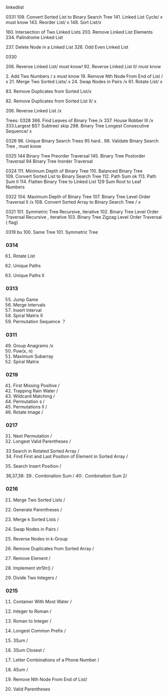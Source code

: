linkedlist

0331
109. Convert Sorted List to Binary Search Tree
141. Linked List Cycle/ x  must know
143. Reorder List/ x
148. Sort List/x

160. Intersection of Two Linked Lists
203. Remove Linked List Elements
234. Palindrome Linked List

237. Delete Node in a Linked List
328. Odd Even Linked List

0330

206. Reverse Linked List/ must know! 
92. Reverse Linked List II/ must know 

2. Add Two Numbers / x must know 
19. Remove Nth Node From End of List / x 
21. Merge Two Sorted Lists/ x 
24. Swap Nodes in Pairs /x 
61. Rotate List/ x 

83. Remove Duplicates from Sorted List/x

82. Remove Duplicates from Sorted List II/ x 

206. Reverse Linked List /x 




Trees:
0328
366. Find Leaves of Binary Tree /x 
337. House Robber III /x 
333.Largest BST Subtree/ skip
298. Binary Tree Longest Consecutive Sequence/ x 

0326
96. Unique Binary Search Trees
95 hard..
98. Validate Binary Search Tree , must know

0325
144	Binary Tree Preorder Traversal
145. Binary Tree Postorder Traversal
94  Binary Tree Inorder Traversal 
   
0324
111. Minimum Depth of Binary Tree
110. Balanced Binary Tree 
109. Convert Sorted List to Binary Search Tree
112. Path Sum ok 
113. Path Sum II
114. Flatten Binary Tree to Linked List 
129 Sum Root to Leaf Numbers    

0322
104. Maximum Depth of Binary Tree
107. Binary Tree Level Order Traversal II /x 
108. Convert Sorted Array to Binary Search Tree / x 

0321
101. Symmetric Tree
	Recursive, iterative
102. Binary Tree Level Order Traversal
	Recursive , iterative
103. Binary Tree Zigzag Level Order Traversal ( flag) 
     
0319 bu
100. Same Tree
101. Symmetric Tree


### 0314 

61. Rotate List

62. Unique Paths

63. Unique Paths II

### 0313 
55. Jump Game
56. Merge Intervals
57. Insert Interval
59. Spiral Matrix II
60. Permutation Sequence ？ 

### 0311
49. Group Anagrams /x 
50. Pow(x, n)
53. Maximum Subarray
54. Spiral Matrix

### 0219
41. First Missing Positive /
42. Trapping Rain Water / 
  44. Wildcard Matching    /  
46. Permutation s  /
47. Permutations II    /  
48. Rotate Image /  

### 0217

31. Next Permutation /
32. Longest Valid Parentheses /

33	Search in Rotated Sorted Array  /  
34. Find First and Last Position of Element in Sorted Array / 

35. Search Insert Position /  

36,37,38:
39:. Combination Sum / 
40:. Combination Sum 2/ 


### 0216
21. Merge Two Sorted Lists /  
22. Generate Parentheses   / 
23. Merge k Sorted Lists /
24. Swap Nodes in Pairs  /  
25. Reverse Nodes in k-Group
26. Remove Duplicates from Sorted Array /

27. Remove Element / 
28. Implement strStr()   /
29. Divide Two Integers /  

### 0215
11. Container With Most Water / 
12. Integer to Roman / 
13. Roman to Integer / 
14. Longest Common Prefix /

15. 3Sum / 
16. 3Sum Closest /

17. Letter Combinations of a Phone Number /
18. 4Sum   / 
19. Remove Nth Node From End of List/
20. Valid Parentheses 

